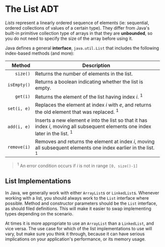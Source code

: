 # The List ADT

*Lists* represent a linearly ordered sequence of elements (ie: sequential, ordered collections of values of a certain type). 
They differ from Java's built-in primitive collection type of arrays in that they are **unbounded**, so you do not need 
to specify the size of the array before using it.

Java defines a general **interface**, `java.util.List` that includes the following index-based methods (and more):

|   Method      |   Description   |
|--------------:|-----------------|
| `size()`      |   Returns the number of elements in the list. |
| `isEmpty()`   |   Returns a boolean indicating whether the list is empty. |
| `get(i)`      |   Returns the element of the list having index *i*. <sup>1</sup> |
| `set(i, e)`   |   Replaces the element at index *i* with *e*, and returns the old element that was replaced. <sup>1</sup> |
| `add(i, e)`   |   Inserts a new element *e* into the list so that it has index *i*, moving all subsequent elements one index later in the list. <sup>1</sup> |
| `remove(i)`   |   Removes and returns the element at index *i*, moving all subsequent elements one index earlier in the list. <sup>1</sup> |

><sup>1</sup> An error condition occurs if *i* is not in range `[0, size()-1]`

## List Implementations

In Java, we generally work with either `ArrayList`s or `LinkedList`s. Whenever working with a list, you should always 
work to the `List` interface where possible. Method and constructor parameters should be the `List` interface, as should 
filed definitions. This will make it easier to swap implementing types depending on the scenario.

At times it is more appropriate to use an `ArrayList` than a `LinkedList`, and vice versa. The use case for which of the list 
implementations to use will vary, but make sure you think it through, because it can have serious implications on your 
application's performance, or its memory usage.  